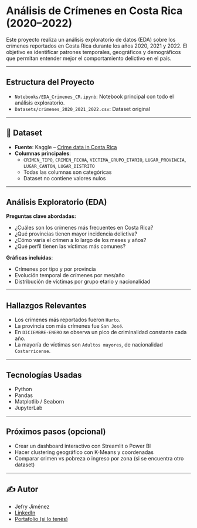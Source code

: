 #  Análisis de Crímenes en Costa Rica (2020–2022)

Este proyecto realiza un análisis exploratorio de datos (EDA) sobre los crímenes reportados en Costa Rica durante los años 2020, 2021 y 2022. El objetivo es identificar patrones temporales, geográficos y demográficos que permitan entender mejor el comportamiento delictivo en el país.

---

## Estructura del Proyecto

- `Notebooks/EDA_Crimenes_CR.ipynb`: Notebook principal con todo el análisis exploratorio.
- `Datasets/crimenes_2020_2021_2022.csv`: Dataset original 

---

## 📌 Dataset

- **Fuente**: Kaggle – [Crime data in Costa Rica](https://www.kaggle.com/datasets/isaacpm21/crime-data-in-costa-rica-years-2020-to-2022)
- **Columnas principales**:
  - `CRIMEN_TIPO`, `CRIMEN_FECHA`, `VICTIMA_GRUPO_ETARIO`, `LUGAR_PROVINCIA`, `LUGAR_CANTON`, `LUGAR_DISTRITO`
  - Todas las columnas son categóricas
  - Dataset no contiene valores nulos

---

## Análisis Exploratorio (EDA)

**Preguntas clave abordadas:**

- ¿Cuáles son los crímenes más frecuentes en Costa Rica?
- ¿Qué provincias tienen mayor incidencia delictiva?
- ¿Cómo varía el crimen a lo largo de los meses y años?
- ¿Qué perfil tienen las víctimas más comunes?

**Gráficas incluidas**:
- Crímenes por tipo y por provincia
- Evolución temporal de crímenes por mes/año
- Distribución de víctimas por grupo etario y nacionalidad

---

## Hallazgos Relevantes

- Los crímenes más reportados fueron `Hurto`.
- La provincia con más crímenes fue `San José`.
- En `DICIEMBRE-ENERO` se observa un pico de criminalidad constante cada año.
- La mayoría de víctimas son `Adultos mayores`, de nacionalidad `Costarricense`.

---

## Tecnologías Usadas

- Python
- Pandas
- Matplotlib / Seaborn
- JupyterLab

---

## Próximos pasos (opcional)

- Crear un dashboard interactivo con Streamlit o Power BI
- Hacer clustering geográfico con K-Means y coordenadas
- Comparar crimen vs pobreza o ingreso por zona (si se encuentra otro dataset)

---

## ✍️ Autor

- Jefry Jiménez  
- [LinkedIn](https://www.linkedin.com/in/TULINK)  
- [Portafolio (si lo tenés)](https://TUPORTAFOLIO.com)


